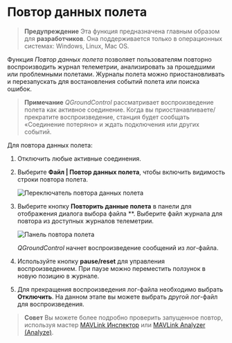 # Повтор данных полета

> **Предупреждение** Эта функция предназначена главным образом для **разработчиков**. Она поддерживается только в операционных системах: Windows, Linux, Mac OS.

Функция *Повтор данных полета* позволяет пользователям повторно воспроизводить журнал телеметрии, анализировать за прошедшими или проблемными полетами. Журналы полета можно приостановливать и перезапускать для востановления событий полета или поиска ошибок.

> **Примечание** *QGroundControl* рассматривает воспроизведение полета как активное соединение. Когда вы приостанавливаете/прекратите воспроизведение, станция будет сообщать «Соединение потеряно» и ждать подключения или других событий.

Для повтора данных полета:

1. Отключить любые активные соединения.
2. Выберите **Файл | Повтор данных полета**, чтобы включить видимость строки повтора полета.
    
    ![Переключатель повтора данных полета](../../assets/app_menu/flight_replay/flight_replay_toggle.jpg)

3. Выберите кнопку **Повторить данные полета** в панели для отображения диалога выбора файла **. Выберите файл журнала для повтора из доступных журналов телеметрии.
    
    ![Панель повтора полета](../../assets/app_menu/flight_replay/flight_replay_playing.jpg)
    
    *QGroundControl* начнет воспроизведение сообщений из лог-файла.

4. Используйте кнопку **pause/reset** для управления воспроизведением. При паузе можно переместить ползунок в новую позицию в журнале.

5. Для прекращения воспроизведения лог-файла необходимо выбрать **Отключить**. На данном этапе вы можете выбрать другой лог-файл для воспроизведения.

> **Совет** Вы можете более подробно проверить запущенное повтор, используя мастер [MAVLink Инспектор](../app_menu/mavlink_inspector.md) или [MAVLink Analyzer (Analyze)](../app_menu/mavlink_analyzer.md).